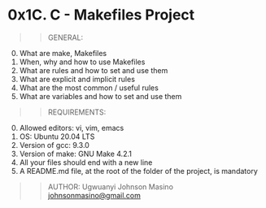 # 0x1C. C - Makefiles Project

>>GENERAL:
0. What are make, Makefiles
1. When, why and how to use Makefiles
2. What are rules and how to set and use them
3. What are explicit and implicit rules
4. What are the most common / useful rules
5. What are variables and how to set and use them

>>REQUIREMENTS:
0. Allowed editors: vi, vim, emacs
1. OS: Ubuntu 20.04 LTS
2. Version of gcc: 9.3.0
3. Version of make: GNU Make 4.2.1
4. All your files should end with a new line
5. A README.md file, at the root of the folder of the project, is mandatory

>>AUTHOR:
Ugwuanyi Johnson Masino
johnsonmasino@gmail.com
